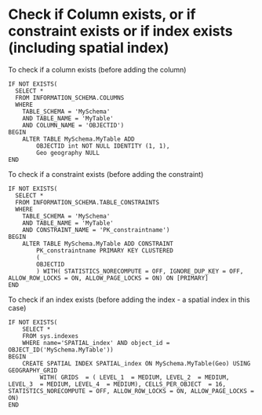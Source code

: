 ﻿# Check if Column exists, or if constraint exists or if index exists (including spatial index)

To check if a column exists (before adding the column)

	IF NOT EXISTS(
	  SELECT *
	  FROM INFORMATION_SCHEMA.COLUMNS
	  WHERE
		TABLE_SCHEMA = 'MySchema'
		AND TABLE_NAME = 'MyTable'
		AND COLUMN_NAME = 'OBJECTID')
	BEGIN
		ALTER TABLE MySchema.MyTable ADD
			OBJECTID int NOT NULL IDENTITY (1, 1),
			Geo geography NULL
	END

To check if a constraint exists (before adding the constraint)

	IF NOT EXISTS(
	  SELECT *
	  FROM INFORMATION_SCHEMA.TABLE_CONSTRAINTS
	  WHERE
		TABLE_SCHEMA = 'MySchema'
		AND TABLE_NAME = 'MyTable'
		AND CONSTRAINT_NAME = 'PK_constraintname')
	BEGIN
		ALTER TABLE MySchema.MyTable ADD CONSTRAINT
			PK_constraintname PRIMARY KEY CLUSTERED
			(
			OBJECTID
			) WITH( STATISTICS_NORECOMPUTE = OFF, IGNORE_DUP_KEY = OFF, ALLOW_ROW_LOCKS = ON, ALLOW_PAGE_LOCKS = ON) ON [PRIMARY]
	END

To check if an index exists (before adding the index - a spatial index in this case)

	IF NOT EXISTS(
		SELECT *
		FROM sys.indexes
		WHERE name='SPATIAL_index' AND object_id = OBJECT_ID('MySchema.MyTable'))
	BEGIN
		CREATE SPATIAL INDEX SPATIAL_index ON MySchema.MyTable(Geo) USING GEOGRAPHY_GRID
			 WITH( GRIDS  = ( LEVEL_1  = MEDIUM, LEVEL_2  = MEDIUM, LEVEL_3  = MEDIUM, LEVEL_4  = MEDIUM), CELLS_PER_OBJECT  = 16, STATISTICS_NORECOMPUTE = OFF, ALLOW_ROW_LOCKS = ON, ALLOW_PAGE_LOCKS = ON)
	END
